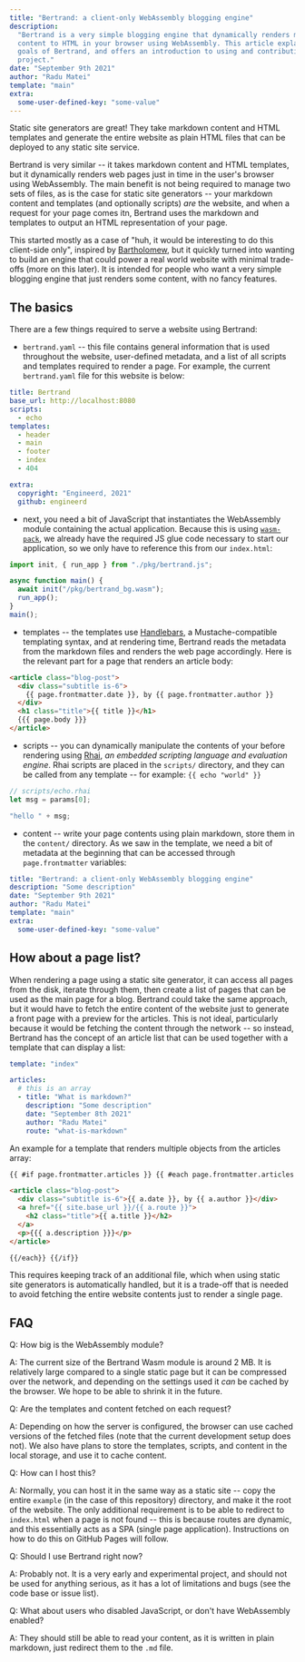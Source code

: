 ```yaml
---
title: "Bertrand: a client-only WebAssembly blogging engine"
description:
  "Bertrand is a very simple blogging engine that dynamically renders markdown
  content to HTML in your browser using WebAssembly. This article explains the
  goals of Bertrand, and offers an introduction to using and contributing to the
  project."
date: "September 9th 2021"
author: "Radu Matei"
template: "main"
extra:
  some-user-defined-key: "some-value"
---
```


Static site generators are great! They take markdown content and HTML templates
and generate the entire website as plain HTML files that can be deployed to any
static site service.

Bertrand is very similar -- it takes markdown content and HTML templates, but it
dynamically renders web pages just in time in the user's browser using
WebAssembly. The main benefit is not being required to manage two sets of files,
as is the case for static site generators -- your markdown content and templates
(and optionally scripts) _are_ the website, and when a request for your page
comes itn, Bertrand uses the markdown and templates to output an HTML
representation of your page.

This started mostly as a case of "huh, it would be interesting to do this
client-side only", inspired by
[Bartholomew](https://github.com/technosophos/bartholomew), but it quickly
turned into wanting to build an engine that could power a real world website
with minimal trade-offs (more on this later). It is intended for people who want
a very simple blogging engine that just renders some content, with no fancy
features.

## The basics

There are a few things required to serve a website using Bertrand:

- `bertrand.yaml` -- this file contains general information that is used
  throughout the website, user-defined metadata, and a list of all scripts and
  templates required to render a page. For example, the current `bertrand.yaml`
  file for this website is below:

```yaml
title: Bertrand
base_url: http://localhost:8080
scripts:
  - echo
templates:
  - header
  - main
  - footer
  - index
  - 404

extra:
  copyright: "Engineerd, 2021"
  github: engineerd
```

- next, you need a bit of JavaScript that instantiates the WebAssembly module
  containing the actual application. Because this is using
  [`wasm-pack`](https://github.com/rustwasm/wasm-pack), we already have the
  required JS glue code necessary to start our application, so we only have to
  reference this from our `index.html`:

```js
import init, { run_app } from "./pkg/bertrand.js";

async function main() {
  await init("/pkg/bertrand_bg.wasm");
  run_app();
}
main();
```

- templates -- the templates use [Handlebars](https://handlebarsjs.com/), a
  Mustache-compatible templating syntax, and at rendering time, Bertrand reads
  the metadata from the markdown files and renders the web page accordingly.
  Here is the relevant part for a page that renders an article body:

```html
<article class="blog-post">
  <div class="subtitle is-6">
    {{ page.frontmatter.date }}, by {{ page.frontmatter.author }}
  </div>
  <h1 class="title">{{ title }}</h1>
  {{{ page.body }}}
</article>
```

- scripts -- you can dynamically manipulate the contents of your before
  rendering using [Rhai](https://rhai.rs/book/), _an embedded scripting language
  and evaluation engine_. Rhai scripts are placed in the `scripts/` directory,
  and they can be called from any template -- for example: `{{ echo "world" }}`

```rust
// scripts/echo.rhai
let msg = params[0];

"hello " + msg;
```

- content -- write your page contents using plain markdown, store them in the
  `content/` directory. As we saw in the template, we need a bit of metadata at
  the beginning that can be accessed through `page.frontmatter` variables:

```yaml
title: "Bertrand: a client-only WebAssembly blogging engine"
description: "Some description"
date: "September 9th 2021"
author: "Radu Matei"
template: "main"
extra:
  some-user-defined-key: "some-value"
```

## How about a page list?

When rendering a page using a static site generator, it can access all pages
from the disk, iterate through them, then create a list of pages that can be
used as the main page for a blog. Bertrand could take the same approach, but it
would have to fetch the entire content of the website just to generate a front
page with a preview for the articles. This is not ideal, particularly because it
would be fetching the content through the network -- so instead, Bertrand has
the concept of an article list that can be used together with a template that
can display a list:

```yaml
template: "index"

articles:
  # this is an array
  - title: "What is markdown?"
    description: "Some description"
    date: "September 8th 2021"
    author: "Radu Matei"
    route: "what-is-markdown"
```

An example for a template that renders multiple objects from the articles array:

```html
{{ #if page.frontmatter.articles }} {{ #each page.frontmatter.articles as |a| }}

<article class="blog-post">
  <div class="subtitle is-6">{{ a.date }}, by {{ a.author }}</div>
  <a href="{{ site.base_url }}/{{ a.route }}">
    <h2 class="title">{{ a.title }}</h2>
  </a>
  <p>{{{ a.description }}}</p>
</article>

{{/each}} {{/if}}
```

This requires keeping track of an additional file, which when using static site
generators is automatically handled, but it is a trade-off that is needed to
avoid fetching the entire website contents just to render a single page.

## FAQ

Q: How big is the WebAssembly module?

A: The current size of the Bertrand Wasm module is around 2 MB. It is relatively
large compared to a single static page but it can be compressed over the
network, and depending on the settings used it _can_ be cached by the browser.
We hope to be able to shrink it in the future.

Q: Are the templates and content fetched on each request?

A: Depending on how the server is configured, the browser can use cached
versions of the fetched files (note that the current development setup does
not). We also have plans to store the templates, scripts, and content in the
local storage, and use it to cache content.

Q: How can I host this?

A: Normally, you can host it in the same way as a static site -- copy the entire
`example` (in the case of this repository) directory, and make it the root of
the website. The only additional requirement is to be able to redirect to
`index.html` when a page is not found -- this is because routes are dynamic, and
this essentially acts as a SPA (single page application). Instructions on how to
do this on GitHub Pages will follow.

Q: Should I use Bertrand right now?

A: Probably not. It is a very early and experimental project, and should not be
used for anything serious, as it has a lot of limitations and bugs (see the code
base or issue list).

Q: What about users who disabled JavaScript, or don't have WebAssembly enabled?

A: They should still be able to read your content, as it is written in plain
markdown, just redirect them to the `.md` file.
